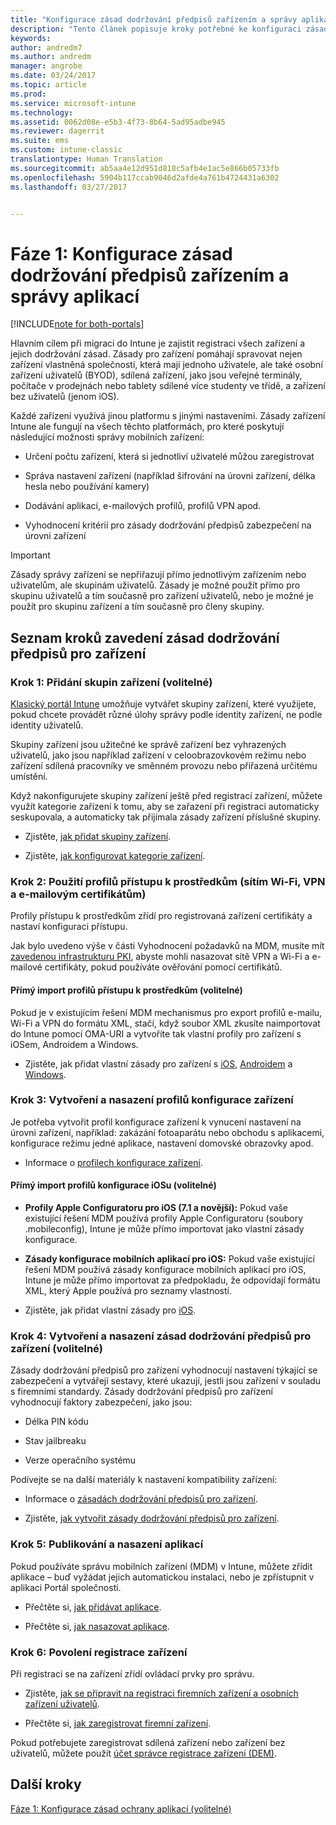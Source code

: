 ```yaml
---
title: "Konfigurace zásad dodržování předpisů zařízením a správy aplikací během migrace Intune | Dokumentace Microsoft"
description: "Tento článek popisuje kroky potřebné ke konfiguraci zásad dodržování předpisů zařízením a správy aplikací během migrace Intune."
keywords: 
author: andredm7
ms.author: andredm
manager: angrobe
ms.date: 03/24/2017
ms.topic: article
ms.prod: 
ms.service: microsoft-intune
ms.technology: 
ms.assetid: 0062d08e-e5b3-4f73-8b64-5ad95adbe945
ms.reviewer: dagerrit
ms.suite: ems
ms.custom: intune-classic
translationtype: Human Translation
ms.sourcegitcommit: ab5aa4e12d951d818c5afb4e1ac5e866b05733fb
ms.openlocfilehash: 5904b117ccab9046d2afde4a761b4724431a6302
ms.lasthandoff: 03/27/2017


---
```


# <a name="phase-1-configure-device-compliance-and-app-management-policies"></a>Fáze 1: Konfigurace zásad dodržování předpisů zařízením a správy aplikací

[!INCLUDE[note for both-portals](../includes/note-for-both-portals.md)]

Hlavním cílem při migraci do Intune je zajistit registraci všech zařízení a jejich dodržování zásad. Zásady pro zařízení pomáhají spravovat nejen zařízení vlastněná společností, která mají jednoho uživatele, ale také osobní zařízení uživatelů (BYOD), sdílená zařízení, jako jsou veřejné terminály, počítače v prodejnách nebo tablety sdílené více studenty ve třídě, a zařízení bez uživatelů (jenom iOS).

Každé zařízení využívá jinou platformu s jinými nastaveními. Zásady zařízení Intune ale fungují na všech těchto platformách, pro které poskytují následující možnosti správy mobilních zařízení:

-   Určení počtu zařízení, která si jednotliví uživatelé můžou zaregistrovat

-   Správa nastavení zařízení (například šifrování na úrovni zařízení, délka hesla nebo používání kamery)

-   Dodávání aplikací, e-mailových profilů, profilů VPN apod.

-   Vyhodnocení kritérií pro zásady dodržování předpisů zabezpečení na úrovni zařízení

> [!IMPORTANT]
> Zásady správy zařízení se nepřiřazují přímo jednotlivým zařízením nebo uživatelům, ale skupinám uživatelů. Zásady je možné použít přímo pro skupinu uživatelů a tím současně pro zařízení uživatelů, nebo je možné je použít pro skupinu zařízení a tím současně pro členy skupiny.

## <a name="task-list-for-device-compliance-policies"></a>Seznam kroků zavedení zásad dodržování předpisů pro zařízení

### <a name="task-1-add-device-groups-optional"></a>Krok 1: Přidání skupin zařízení (volitelné)

[Klasický portál Intune](https://manage.microsoft.com/) umožňuje vytvářet skupiny zařízení, které využijete, pokud chcete provádět různé úlohy správy podle identity zařízení, ne podle identity uživatelů.

Skupiny zařízení jsou užitečné ke správě zařízení bez vyhrazených uživatelů, jako jsou například zařízení v celoobrazovkovém režimu nebo zařízení sdílená pracovníky ve směnném provozu nebo přiřazená určitému umístění.

Když nakonfigurujete skupiny zařízení ještě před registrací zařízení, můžete využít kategorie zařízení k tomu, aby se zařazení při registraci automaticky seskupovala, a automaticky tak přijímala zásady zařízení příslušné skupiny.

-   Zjistěte, [jak přidat skupiny zařízení](https://docs.microsoft.com/intune/get-started/start-with-a-paid-subscription-to-microsoft-intune-step-5).

-   Zjistěte, [jak konfigurovat kategorie zařízení](https://docs.microsoft.com/intune/deploy-use/categorize-devices-with-device-group-mapping-in-microsoft-intune).

### <a name="task-2-use-resource-access-profiles-wi-fi-vpn-and-email-certificates"></a>Krok 2: Použití profilů přístupu k prostředkům (sítím Wi-Fi, VPN a e-mailovým certifikátům)

Profily přístupu k prostředkům zřídí pro registrovaná zařízení certifikáty a nastaví konfiguraci přístupu.

Jak bylo uvedeno výše v části Vyhodnocení požadavků na MDM, musíte mít [zavedenou infrastrukturu PKI](https://docs.microsoft.com/intune/deploy-use/secure-resource-access-with-certificate-profiles), abyste mohli nasazovat sítě VPN a Wi-Fi a e-mailové certifikáty, pokud používáte ověřování pomocí certifikátů.

#### <a name="direct-import-of-resource-access-profiles-optional"></a>Přímý import profilů přístupu k prostředkům (volitelné)

Pokud je v existujícím řešení MDM mechanismus pro export profilů e-mailu, Wi-Fi a VPN do formátu XML, stačí, když soubor XML zkusíte naimportovat do Intune pomocí OMA-URI a vytvoříte tak vlastní profily pro zařízení s iOSem, Androidem a Windows.

-   Zjistěte, jak přidat vlastní zásady pro zařízení s [iOS](https://docs.microsoft.com/intune/deploy-use/ios-policy-settings-in-microsoft-intune), [Androidem](https://docs.microsoft.com/intune/deploy-use/android-policy-settings-in-microsoft-intune) a [Windows](https://docs.microsoft.com/intune/deploy-use/windows-10-policy-settings-in-microsoft-intune).

### <a name="task-3-create-and-deploy-device-configuration-profiles"></a>Krok 3: Vytvoření a nasazení profilů konfigurace zařízení

Je potřeba vytvořit profil konfigurace zařízení k vynucení nastavení na úrovni zařízení, například: zakázání fotoaparátu nebo obchodu s aplikacemi, konfigurace režimu jedné aplikace, nastavení domovské obrazovky apod.

- Informace o [profilech konfigurace zařízení](https://docs.microsoft.com/intune-azure/configure-devices/how-to-create-device-profiles).

####  <a name="direct-import-of-ios-configuration-profiles-optional"></a>Přímý import profilů konfigurace iOSu (volitelné)

-   **Profily Apple Configuratoru pro iOS (7.1 a novější):** Pokud vaše existující řešení MDM používá profily Apple Configuratoru (soubory .mobileconfig), Intune je může přímo importovat jako vlastní zásady konfigurace.

-   **Zásady konfigurace mobilních aplikací pro iOS:** Pokud vaše existující řešení MDM používá zásady konfigurace mobilních aplikací pro iOS, Intune je může přímo importovat za předpokladu, že odpovídají formátu XML, který Apple používá pro seznamy vlastností.

- Zjistěte, jak přidat vlastní zásady pro [iOS](https://docs.microsoft.com/intune/deploy-use/ios-policy-settings-in-microsoft-intune#custom-policy-settings).

### <a name="task-4-create-and-deploy-device-compliance-policies-optional"></a>Krok 4: Vytvoření a nasazení zásad dodržování předpisů pro zařízení (volitelné)

Zásady dodržování předpisů pro zařízení vyhodnocují nastavení týkající se zabezpečení a vytvářejí sestavy, které ukazují, jestli jsou zařízení v souladu s firemními standardy. Zásady dodržování předpisů pro zařízení vyhodnocují faktory zabezpečení, jako jsou:

-   Délka PIN kódu

-   Stav jailbreaku

-   Verze operačního systému

Podívejte se na další materiály k nastavení kompatibility zařízení:

-   Informace o [zásadách dodržování předpisů pro zařízení](https://docs.microsoft.com/intune/deploy-use/introduction-to-device-compliance-policies-in-microsoft-intune).

-   Zjistěte, [jak vytvořit zásady dodržování předpisů pro zařízení](https://docs.microsoft.com/intune/deploy-use/create-a-device-compliance-policy-in-microsoft-intune).

### <a name="task-5-publish-and-deploy-apps"></a>Krok 5: Publikování a nasazení aplikací

Pokud používáte správu mobilních zařízení (MDM) v Intune, můžete zřídit aplikace – buď vyžádat jejich automatickou instalaci, nebo je zpřístupnit v aplikaci Portál společnosti.

-   Přečtěte si, [jak přidávat aplikace](https://docs.microsoft.com/intune/deploy-use/add-apps).

-   Přečtěte si, [jak nasazovat aplikace](https://docs.microsoft.com/intune/deploy-use/deploy-apps).

### <a name="task-6-enable-device-enrollment"></a>Krok 6: Povolení registrace zařízení

Při registraci se na zařízení zřídí ovládací prvky pro správu.

-   Zjistěte, [jak se připravit na registraci firemních zařízení a osobních zařízení uživatelů](https://docs.microsoft.com/intune/deploy-use/enroll-devices-in-microsoft-intune).

-   Přečtěte si, [jak zaregistrovat firemní zařízení](https://docs.microsoft.com/intune/deploy-use/manage-corporate-owned-devices).

Pokud potřebujete zaregistrovat sdílená zařízení nebo zařízení bez uživatelů, můžete použít [účet správce registrace zařízení (DEM)](https://docs.microsoft.com/intune/deploy-use/enroll-corporate-owned-devices-with-the-device-enrollment-manager-in-microsoft-intune).

## <a name="next-steps"></a>Další kroky 

[Fáze 1: Konfigurace zásad ochrany aplikací (volitelné)](https://docs.microsoft.com/intune/plan-design/migration-phase1-configure-app-protection-policies)

